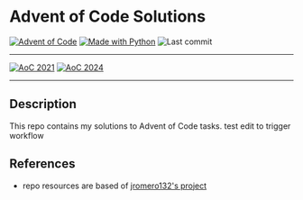# Advent of Code Solutions

[![Advent of Code](https://img.shields.io/badge/Advent%20of%20Code-ffff66?logo=adventofcode&logoColor=000)](https://adventofcode.com/ "Advent of Code homepage")
[![Made with Python](https://img.shields.io/badge/Python->=3.11-blue?logo=python&logoColor=white)](https://python.org "Go to Python homepage")
![Last commit](https://img.shields.io/github/last-commit/cherylperyl/adventOfCode "Last commit")

---
<!-- Badges of stars: begin -->
[![AoC 2021](https://img.shields.io/badge/2021-⭐%206-gray?logo=adventofcode&labelColor=8a2be2)](https://adventofcode.com/2021)
[![AoC 2024](https://img.shields.io/badge/2024-⭐%204-gray?logo=adventofcode&labelColor=8a2be2)](https://adventofcode.com/2024)
<!-- Badges of stars: end -->
---

## Description

This repo contains my solutions to Advent of Code tasks. test edit to trigger workflow

## References

- repo resources are based of [jromero132's project](https://github.com/jromero132/advent-of-code)
